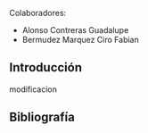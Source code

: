 Colaboradores: 
- Alonso Contreras Guadalupe
- Bermudez Marquez Ciro Fabian

## Introducción
  modificacion
## Bibliografía

